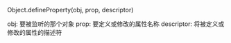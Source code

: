 Object.defineProperty(obj, prop, descriptor)

obj: 要被监听的那个对象
prop: 要定义或修改的属性名称
descriptor: 将被定义或修改的属性的描述符
